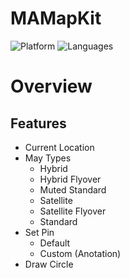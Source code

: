 # MAMapKit


![Platform](https://img.shields.io/badge/Platform-iOS-orange.svg)
![Languages](https://img.shields.io/badge/Language-Swift-orange.svg)
  
# Overview

## Features
- Current Location
- May Types
  - Hybrid
  - Hybrid Flyover
  - Muted Standard
  - Satellite
  - Satellite Flyover
  - Standard
- Set Pin
  - Default
  - Custom (Anotation)
- Draw Circle

